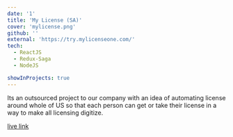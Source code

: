 ```yaml
---
date: '1'
title: 'My License (SA)'
cover: 'mylicense.png'
github: ''
external: 'https://try.mylicenseone.com/'
tech:
  - ReactJS
  - Redux-Saga
  - NodeJS

showInProjects: true
---
```


Its an outsourced project to our company with an idea of automating license around whole of US so that each person can get or take their license in a way to make all licensing digitize.

[live link](https://try.mylicenseone.com/)
